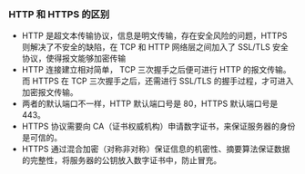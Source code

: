 ### HTTP 和 HTTPS 的区别

- HTTP 是超文本传输协议，信息是明文传输，存在安全风险的问题，HTTPS 则解决了不安全的缺陷，在 TCP 和 HTTP 网络层之间加入了 SSL/TLS 安全协议，使得报文能够加密传输
- HTTP 连接建立相对简单， TCP 三次握手之后便可进行 HTTP 的报文传输。而 HTTPS 在 TCP 三次握手之后，还需进行 SSL/TLS 的握手过程，才可进入加密报文传输。
- 两者的默认端口不一样，HTTP 默认端口号是 80，HTTPS 默认端口号是 443。
- HTTPS 协议需要向 CA（证书权威机构）申请数字证书，来保证服务器的身份是可信的。
- HTTPS 通过混合加密（对称非对称）保证信息的机密性、摘要算法保证数据的完整性，将服务器的公钥放入数字证书中，防止冒充。
